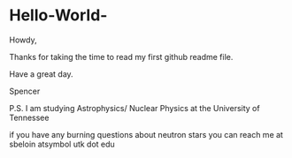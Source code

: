 # Hello-World-



Howdy, 

  Thanks for taking the time to read my first github readme file. 
   
 Have a great day.
 
 Spencer 


P.S.
I am studying Astrophysics/ Nuclear Physics at the University of Tennessee

if you have any burning questions about neutron stars you can reach me at sbeloin atsymbol utk dot edu 
